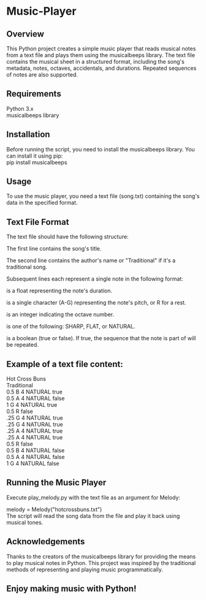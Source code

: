 # Music-Player

## Overview
This Python project creates a simple music player that reads musical notes from a text file and plays them using the musicalbeeps library. The text file contains the musical sheet in a structured format, including the song's metadata, notes, octaves, accidentals, and durations. Repeated sequences of notes are also supported.

## Requirements
Python 3.x  
musicalbeeps library

## Installation
Before running the script, you need to install the musicalbeeps library. You can install it using pip:  
pip install musicalbeeps

## Usage
To use the music player, you need a text file (song.txt) containing the song's data in the specified format.

## Text File Format
The text file should have the following structure:

The first line contains the song's title.  

The second line contains the author's name or "Traditional" if it's a traditional song.  

Subsequent lines each represent a single note in the following format: <duration> <pitch> <octave> <accidental> <repeat>  

<duration> is a float representing the note's duration.  

<pitch> is a single character (A-G) representing the note's pitch, or R for a rest.  

<octave> is an integer indicating the octave number.  

<accidental> is one of the following: SHARP, FLAT, or NATURAL.  

<repeat> is a boolean (true or false). If true, the sequence that the note is part of will be repeated.  

## Example of a text file content:  

Hot Cross Buns  
Traditional  
0.5 B 4 NATURAL true  
0.5 A 4 NATURAL false  
1 G 4 NATURAL true  
0.5 R false  
.25 G 4 NATURAL true  
.25 G 4 NATURAL true  
.25 A 4 NATURAL true  
.25 A 4 NATURAL true  
0.5 R false  
0.5 B 4 NATURAL false  
0.5 A 4 NATURAL false  
1 G 4 NATURAL false  


## Running the Music Player
Execute play_melody.py with the text file as an argument for Melody:  

melody = Melody("hotcrossbuns.txt")  
The script will read the song data from the file and play it back using musical tones.  

## Acknowledgements
Thanks to the creators of the musicalbeeps library for providing the means to play musical notes in Python.
This project was inspired by the traditional methods of representing and playing music programmatically.

## Enjoy making music with Python!





